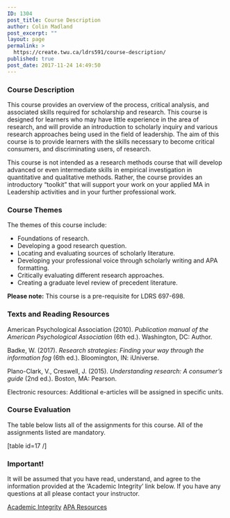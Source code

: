 ```yaml
---
ID: 1304
post_title: Course Description
author: Colin Madland
post_excerpt: ""
layout: page
permalink: >
  https://create.twu.ca/ldrs591/course-description/
published: true
post_date: 2017-11-24 14:49:50
---
```

<h3>Course Description</h3>

This course provides an overview of the process, critical analysis, and associated skills required for scholarship and research. This course is designed for learners who may have little experience in the area of research, and will provide an introduction to scholarly inquiry and various research approaches being used in the field of leadership. The aim of this course is to provide learners with the skills necessary to become critical consumers, and discriminating users, of research.

This course is not intended as a research methods course that will develop advanced or even intermediate skills in empirical investigation in quantitative and qualitative methods. Rather, the course provides an introductory “toolkit” that will support your work on your applied MA in Leadership activities and in your further professional work.

<h3>Course Themes</h3>

The themes of this course include:

<ul>
    <li>Foundations of research.</li>
    <li>Developing a good research question.</li>
    <li>Locating and evaluating sources of scholarly literature.</li>
    <li>Developing your professional voice through scholarly writing and APA formatting.</li>
    <li>Critically evaluating different research approaches.</li>
    <li>Creating a graduate level review of precedent literature.</li>
</ul>

<strong>Please note:</strong> This course is a pre-requisite for LDRS 697-698.

<h3>Texts and Reading Resources</h3>

American Psychological Association (2010). <em>Publication manual of the American Psychological Association</em> (6th ed.). Washington, DC: Author.

Badke, W. (2017). <em>Research strategies: Finding your way through the information fog</em> (6th ed.). Bloomington, IN: iUniverse.

Plano-Clark, V., Creswell, J. (2015). <em>Understanding research: A consumer’s guide</em> (2nd ed.). Boston, MA: Pearson.

Electronic resources: Additional e-articles will be assigned in specific units.

<h3>Course Evaluation</h3>

The table below lists all of the assignments for this course. All of the assignments listed are mandatory.

[table id=17 /]

<!--themify_builder_static--><h3>Important!</h3> <p>It will be assumed that you have read, understand, and agree to the information provided at the &#8216;Academic Integrity&#8217; link below. If you have any questions at all please contact your instructor.</p>
 
 <a href="https://create.twu.ca/ldrs591/academic-integrity"> Academic Integrity</a> <a href="https://create.twu.ca/ldrs591/apa-resources"> APA Resources</a><!--/themify_builder_static-->